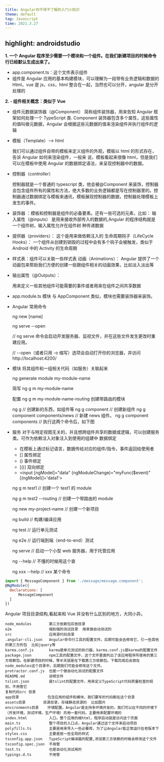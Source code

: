 ```yaml
---
title: Angular你不得不了解的入门小知识
theme: default
tag: Javascript
time: 2021.3.27
---
```


## highlight: androidstudio

**1. 一个 Angular 程序至少需要一个模块和一个组件。在我们新建项目的时候命令行已经默认生成出来了。**

- app.component.ts：这个文件表示组件
- 组件是 Angular 应用的基本构建模块，可以理解为一段带有业务逻辑和数据的 Html，vue 是 js，css，html 整合在一起，当然也可以分开，angular 是分开处理的

**2. - 组件相关概念：类似于 Vue**

- 组件元数据装饰器（@Component）
  简称组件装饰器，用来告知 Angular 框架如何处理一个 TypeScript 类.
  Component 装饰器包含多个属性，这些属性的值叫做元数据，Angular 会根据这些元数据的值来渲染组件并执行组件的逻辑

- 模板（Template）--> html

  我们可以通过组件自带的模板来定义组件的外观，模板以 html 的形式存在，告诉 Angular 如何来渲染组件，一般来 说，模板看起来很像 html，但是我们可以在模板中使用 Angular 的数据绑定语法，来呈现控制器中的数据。

- 控制器（controller）

  控制器就是一个普通的 typescript 类，他会被@Component 来装饰，控制器会包含组件所有的属性和方法，绝大多数的业务逻辑都是写在控制器里的。控制器通过数据绑定与模板来通讯，模板展现控制器的数据，控制器处理模板上发生的事件。

- 装饰器 ：模板和控制器是组件的必备要素。还有一些可选的元素，比如：
  输入属性（@inputs） 是用来接收外部传入的数据的,Angular 的程序结构就是一个组件树，输入属性允许在组件树 种传递数据
- 提供器（providers）： 这个是用来做依赖注入的
  生命周期钩子（LifeCycle Hooks）： 一个组件从创建到销毁的过程中会有多个钩子会被触发，类似于 Android 中的 Activity 的生命周期

- 样式表：组件可以关联一些样式表
  动画（Animations）： Angular 提供了一个动画包来帮助我们方便的创建一些跟组件相关的动画效果，比如淡入淡出等
- 输出属性（@Outputs）：

  用来定义一些其他组件可能需要的事件或者用来在组件之间共享数据

- app.module.ts 模块
  与 AppComponent 类似，模块也需要装饰器来装饰。

- Angular 常用命令

  ng new [name]

  ng serve --open

  // ng serve 命令会启动开发服务器、监视文件，并在这些文件发生更改时重建应用。

  // --open（或者只用 -o 缩写）选项会自动打开你的浏览器，并访问 http://localhost:4200/

- 模块
  将其组件和一组相关代码（如服务）关联起来

  ng generate module my-module-name

  简写 ng g m my-module-name

  配置 ng g m my-module-name-routing 创建带路由的模块

  ng g // 创建新的东西，如组件等
  ng g component // 创建新组件
  ng g component components/news // 新建 news 组件。
  ng g component components // 执行这两个命令后，如下图

- 服务
  对于与特定视图无关的，并且想跨组件共享的数据或逻辑，可以创建服务类。可作为依赖注入对象注入到使用的组建中
  数据绑定

  - 在模板上通过标记语言，数据传给对应的组件/指令，事件返回给使用者
  - [] 属性绑定
  - () 事件绑定
  - [()] 双向绑定
  - <input [ngModel]="data" (ngModuleChange)="myFunc($event)" [(ngModel)]='data1'>

  ng g m test1 // 创建一个 test1 的 module

  ng g m test2 --routing // 创建一个带路由的 module

  ng new my-project-name // 创建一个新项目

  ng build // 构建/编译应用

  ng test // 运行单元测试

  ng e2e // 运行端到端（end-to-end）测试

  ng serve // 启动一个小型 web 服务器，用于托管应用

  ng --help // 不懂的时候用这个查

  ng xxx --help // xxx 某个命令

```js
import { MessageComponent } from './message/message.component';
@NgModule({
  declarations: [
      MessageComponent
  ]
})
```

Angular 项目目录结构,看起来和 Vue 并没有什么区别的地方，大同小异。

```
node_modules        第三方依赖包存放目录
e2e                 端到端的测试目录  用来做自动测试的
src                 应用源代码目录
.angular-cli.json   Angular命令行工具的配置文件。后期可能会去修改它，引一些其他的第三方的包  比如jquery等
karma.conf.js  	    karma是单元测试的执行器，karma.conf.js是karma的配置文件
package.json        npm工具的配置文件，这个文件里面列出了该应用程序所使用的第三方依赖包。在新建项目的时候，等半天就是在下载第三方依赖包。下载完成后会放在node_modules这个目录中，后期我们可能会修改这个文件。
protractor.conf.js  也是一个做自动化测试的配置文件
README.md           说明文件
tslint.json         是tslint的配置文件，用来定义TypeScript代码质量检查的规则，不用管它
复制代码src 目录
app目录             包含应用的组件和模块，我们要写的代码都在这个目录
assets目录  	    资源目录，存储静态资源的  比如图片
environments目录    环境配置。Angular是支持多环境开发的，我们可以在不同的环境下（开发环境，测试环境，生产环境）共用一套代码，主要用来配置环境的
index.html          入口。整个应用的根html，程序启动就是访问这个页面
main.ts             整个项目的入口点，Angular通过这个文件来启动项目
polyfills.ts        主要是用来导入一些必要库，为了让Angular能正常运行在老版本下
styles.css          主要是放一些全局的样式
tsconfig.app.json   TypeScript编译器的配置,添加第三方依赖的时候会修改这个文件
tsconfig.spec.json  不用管
test.ts             也是自动化测试用的
typings.d.ts        不用管
```
